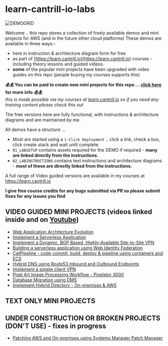 # learn-cantrill-io-labs

![DEMOGRID](https://github.com/acantril/learn-cantrill-io-labs/raw/master/demogrid.png)

Welcome .. this repo stores a collection of freely available demos and mini projects for AWS (and in the future other cloud platforms)
These demos are available in three ways:-

- here in instruction & architecture diagram form for free
- as part of [https://learn.cantrill.io](https://learn.cantrill.io) courses - including theory lessons and guided videos.
- **some** of the popular mini projects have been upgraded with video guides on this repo (people buying my courses supports this)

**💰💰 You can be paid to create new mini projects for this repo ... [click here](https://github.com/acantril/learn-cantrill-io-labs/blob/master/get-paid-to-create-projects.md) for more info 💰💰**  
*this is made possible via my courses at [learn.cantrill.io](https://learn.cantrill.io) so if you need any training content please check this out*  

The free versions here are fully functional, with instructions & architecture diagrams and are maintained by me.

All demos have a structure ...
-  Most are started using a `1-Click Deployment` .. click a link, check a box, click create stack and wait until complete.
- `01_LABSETUP` contains assets required for the DEMO if required - **many are linked directly from the instructions.**
- `02_LABINSTRUCTIONS` contains text instructions and architecture diagrams - **most of these are directly linked from the instructions.**

A full range of Video guided versions are available in my courses at https://learn.cantrill.io

**I give free course credits for any bugs submitted via PR so please submit fixes for any issues you find**

## VIDEO GUIDED MINI PROJECTS (videos linked inside and on [Youtube](https://youtube.com/c/learncantrill))

- [Web Application Architecture Evolution](https://github.com/acantril/learn-cantrill-io-labs/tree/master/aws-elastic-wordpress-evolution)
- [Implement a Serverless Application](https://github.com/acantril/learn-cantrill-io-labs/tree/master/aws-serverless-pet-cuddle-o-tron)
- [Implement a Dynamic, BGP Based, Highly-Available Site-to-Site VPN](https://github.com/acantril/learn-cantrill-io-labs/tree/master/aws-hybrid-bgpvpn)
- [Building a serverless application using Web Identity Federation](https://github.com/acantril/learn-cantrill-io-labs/tree/master/aws-cognito-web-identity-federation)
- [CatPipeline - code commit, build, deploy & pipeline using containers and ECS](https://github.com/acantril/learn-cantrill-io-labs/tree/master/aws-codepipeline-catpipeline)
- [Hybrid DNS using Route53 Inbound and Outbound Endpoints](https://github.com/acantril/learn-cantrill-io-labs/tree/master/aws-hybrid-dns)
- [Implement a simple client VPN](https://github.com/acantril/learn-cantrill-io-labs/tree/master/aws-client-vpn)
- [Pixel Art Image Processing Workflow - Pixelator 3000](https://github.com/acantril/learn-cantrill-io-labs/tree/master/00-aws-simple-demos/aws-lambda-s3-events)
- [Database Migration using DMS](https://github.com/acantril/learn-cantrill-io-labs/tree/master/aws-dms-database-migration)
- [Implement Hybrid Directory - On-premises & AWS](https://github.com/acantril/learn-cantrill-io-labs/tree/master/aws-hybrid-activedirectory)

## TEXT ONLY MINI PROJECTS

## UNDER CONSTRUCTION OR BROKEN PROJECTS (DON'T USE) - fixes in progress

- [Patching AWS and On-premises using Systems Manager Patch Manager](https://github.com/acantril/learn-cantrill-io-labs/tree/master/aws-patch-manager)
